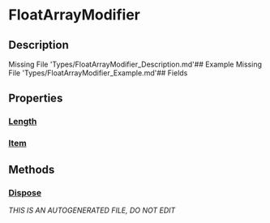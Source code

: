 # FloatArrayModifier
## Description
Missing File 'Types/FloatArrayModifier_Description.md'## Example
Missing File 'Types/FloatArrayModifier_Example.md'## Fields
## Properties
### [Length](FloatArrayModifier/P/Length.md)
### [Item](FloatArrayModifier/P/Item.md)
## Methods
### [Dispose](FloatArrayModifier/M/Dispose.md)

*THIS IS AN AUTOGENERATED FILE, DO NOT EDIT*
